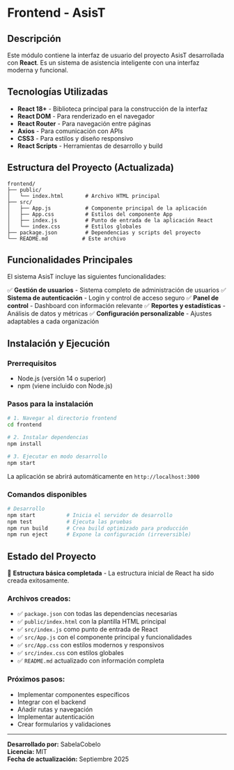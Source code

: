 # Frontend - AsisT

## Descripción

Este módulo contiene la interfaz de usuario del proyecto AsisT desarrollada con **React**. Es un sistema de asistencia inteligente con una interfaz moderna y funcional.

## Tecnologías Utilizadas

- **React 18+** - Biblioteca principal para la construcción de la interfaz
- **React DOM** - Para renderizado en el navegador
- **React Router** - Para navegación entre páginas
- **Axios** - Para comunicación con APIs
- **CSS3** - Para estilos y diseño responsivo
- **React Scripts** - Herramientas de desarrollo y build

## Estructura del Proyecto (Actualizada)

```
frontend/
├── public/
│   └── index.html       # Archivo HTML principal
├── src/
│   ├── App.js           # Componente principal de la aplicación
│   ├── App.css          # Estilos del componente App
│   ├── index.js         # Punto de entrada de la aplicación React
│   └── index.css        # Estilos globales
├── package.json         # Dependencias y scripts del proyecto
└── README.md           # Este archivo
```

## Funcionalidades Principales

El sistema AsisT incluye las siguientes funcionalidades:

✅ **Gestión de usuarios** - Sistema completo de administración de usuarios
✅ **Sistema de autenticación** - Login y control de acceso seguro
✅ **Panel de control** - Dashboard con información relevante
✅ **Reportes y estadísticas** - Análisis de datos y métricas
✅ **Configuración personalizable** - Ajustes adaptables a cada organización

## Instalación y Ejecución

### Prerrequisitos
- Node.js (versión 14 o superior)
- npm (viene incluido con Node.js)

### Pasos para la instalación

```bash
# 1. Navegar al directorio frontend
cd frontend

# 2. Instalar dependencias
npm install

# 3. Ejecutar en modo desarrollo
npm start
```

La aplicación se abrirá automáticamente en `http://localhost:3000`

### Comandos disponibles

```bash
# Desarrollo
npm start          # Inicia el servidor de desarrollo
npm test           # Ejecuta las pruebas
npm run build      # Crea build optimizado para producción
npm run eject      # Expone la configuración (irreversible)
```

## Estado del Proyecto

🎉 **Estructura básica completada** - La estructura inicial de React ha sido creada exitosamente.

### Archivos creados:
- ✅ `package.json` con todas las dependencias necesarias
- ✅ `public/index.html` con la plantilla HTML principal
- ✅ `src/index.js` como punto de entrada de React
- ✅ `src/App.js` con el componente principal y funcionalidades
- ✅ `src/App.css` con estilos modernos y responsivos
- ✅ `src/index.css` con estilos globales
- ✅ `README.md` actualizado con información completa

### Próximos pasos:
- Implementar componentes específicos
- Integrar con el backend
- Añadir rutas y navegación
- Implementar autenticación
- Crear formularios y validaciones

---

**Desarrollado por:** SabelaCobelo  
**Licencia:** MIT  
**Fecha de actualización:** Septiembre 2025
